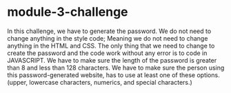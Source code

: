 # module-3-challenge
In this challenge, we have to generate the password.
We do not need to change anything in the style code; Meaning we do not need to change anything in the HTML and CSS.
The only thing that we need to change to create the password and the code work without any error is to code in JAVASCRIPT.
We have to make sure the length of the password is greater than 8 and less than 128 characters. 
We have to make sure the person using this password-generated website, has to use at least one of these options. (upper, lowercase characters, numerics, and special characters.)